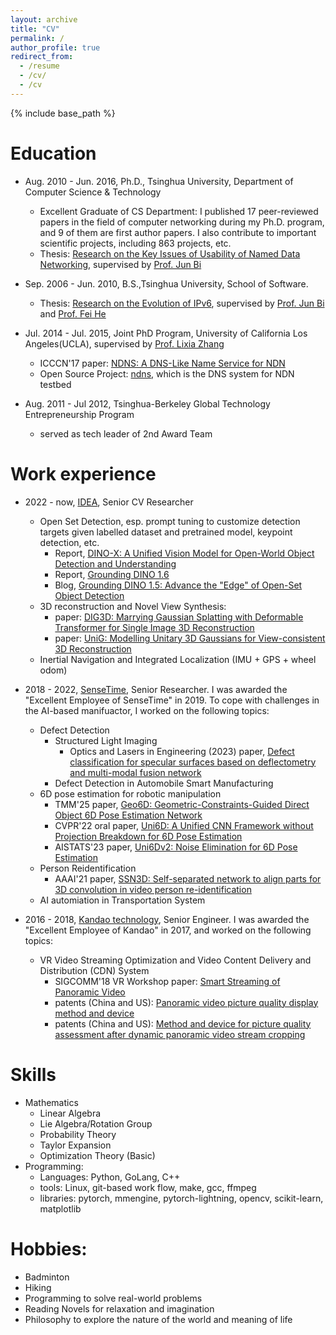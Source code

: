 ```yaml
---
layout: archive
title: "CV"
permalink: /
author_profile: true
redirect_from:
  - /resume
  - /cv/
  - /cv
---
```


{% include base_path %}

Education
======
<!-- * Jun. 2019 - Jun. 2021, Joint Postdoc of Sensetime and Shenzhen Institutes of Advanced Technology, CAS. Cooperative mentor: [Prof. Yu Qiao](http://people.ucas.edu.cn/~qiao) and [Dr. Junjie Yan](https://yan-junjie.github.io/)
  * AAAI'21 paper, [SSN3D: Self-separated network to align parts for 3D convolution in video person re-identification](https://ojs.aaai.org/index.php/AAAI/article/view/16262)
  * Report, [A Study on the Optimization of Video Person Re-Identification](https://github.com/shockjiang/public-data/blob/main/doc/video-reid_postdoc_ppt.pdf) -->

* Aug. 2010 - Jun. 2016, Ph.D., Tsinghua University, Department of Computer Science & Technology
  - Excellent Graduate of CS Department: I published 17 peer-reviewed papers in the field of computer networking during my Ph.D. program, and 9 of them are first author papers. I also contribute to important scientific projects, including 863 projects, etc.
  - Thesis: [Research on the Key Issues of Usability of Named Data Networking](https://github.com/shockjiang/public-data/blob/main/doc/ndn-usability_phd.pdf), supervised by [Prof. Jun Bi](https://scholar.google.com/citations?user=9c8plF0AAAAJ&hl=en)

* Sep. 2006 - Jun. 2010, B.S.,Tsinghua University, School of Software.
  - Thesis: [Research on the Evolution of IPv6](https://github.com/shockjiang/public-data/blob/main/doc/ipv6-evolution_bachelor.pdf), supervised by [Prof. Jun Bi](http://netarchlab.tsinghua.edu.cn/~junbi/) and [Prof. Fei He](https://www.thss.tsinghua.edu.cn/info/1057/1237.htm)

* Jul. 2014 - Jul. 2015, Joint PhD Program, University of California Los Angeles(UCLA),  supervised by [Prof. Lixia Zhang](http://cs.ucla.edu/~lixia/)
  - ICCCN'17 paper: [NDNS: A DNS-Like Name Service for NDN](https://irl.cs.ucla.edu/data/files/papers/2017-icccn-ndns.pdf)
  - Open Source Project: [ndns](https://github.com/named-data/ndns), which is the DNS system for NDN testbed

* Aug. 2011 - Jul 2012, Tsinghua-Berkeley Global Technology Entrepreneurship Program
  * served as tech leader of 2nd Award Team


Work experience
======
* 2022 - now, [IDEA](https://www.idea.edu.cn/research/cvr.html), Senior CV Researcher
  * Open Set Detection, esp. prompt tuning to customize detection targets given labelled dataset and pretrained model, keypoint detection, etc.
    * Report, [DINO-X: A Unified Vision Model for Open-World Object Detection and Understanding](https://arxiv.org/abs/2411.14347)
    * Report, [Grounding DINO 1.6](https://deepdataspace.com/blog/6)
    * Blog, [Grounding DINO 1.5: Advance the "Edge" of Open-Set Object Detection](https://arxiv.org/abs/2405.10300)
  * 3D reconstruction and Novel View Synthesis:
    * paper: [DIG3D: Marrying Gaussian Splatting with Deformable Transformer for Single Image 3D Reconstruction](https://kenkunliu.github.io/DIG3D/)
    * paper: [UniG: Modelling Unitary 3D Gaussians for View-consistent 3D Reconstruction](https://kenkunliu.github.io/UniG/)
  * Inertial Navigation and Integrated Localization (IMU + GPS + wheel odom)

* 2018 - 2022, [SenseTime](https://www.sensetime.com/), Senior Researcher. I was awarded the "Excellent Employee of SenseTime" in 2019. To cope with challenges in the AI-based manifuactor, I worked on the following topics:
  * Defect Detection
    * Structured Light Imaging
      * Optics and Lasers in Engineering (2023) paper, [Defect classification for specular surfaces based on deflectometry and multi-modal fusion network](https://www.sciencedirect.com/science/article/pii/S0143816623000179)
    * Defect Detection in Automobile Smart Manufacturing
  * 6D pose estimation for robotic manipulation
    * TMM'25 paper, [Geo6D: Geometric-Constraints-Guided Direct Object 6D Pose Estimation Network](https://github.com/Jianqiuer/Geo6D)
    * CVPR'22 oral paper, [Uni6D: A Unified CNN Framework without Projection Breakdown for 6D Pose Estimation](https://arxiv.org/abs/2203.14531)
    * AISTATS'23 paper, [Uni6Dv2: Noise Elimination for 6D Pose Estimation](https://arxiv.org/abs/2208.06416)
  * Person Reidentification
    *  AAAI'21 paper, [SSN3D: Self-separated network to align parts for 3D convolution in video person re-identification](https://ojs.aaai.org/index.php/AAAI/article/view/16262)
  * AI automiation in Transportation System
* 2016 - 2018, [Kandao technology](https://www.kandaovr.com/), Senior Engineer. I was awarded the "Excellent Employee of Kandao" in 2017, and worked on the following topics:
  * VR Video Streaming Optimization and Video Content Delivery and Distribution (CDN) System
    * SIGCOMM'18 VR Workshop paper: [Smart Streaming of Panoramic Video](https://dl.acm.org/doi/pdf/10.1145/3229625.3229628)
    * patents (China and US): [Panoramic video picture quality display method and device](../files/US11533469B2.pdf)
    * patents (China and US): [Method and device for picture quality assessment after dynamic panoramic video stream cropping](../files/US11438651B2.pdf)

Skills
======
* Mathematics
  * Linear Algebra
  * Lie Algebra/Rotation Group
  * Probability Theory
  * Taylor Expansion
  * Optimization Theory (Basic)
* Programming:
  * Languages: Python, GoLang, C++
  * tools: Linux, git-based work flow, make, gcc, ffmpeg
  * libraries: pytorch, mmengine, pytorch-lightning, opencv, scikit-learn, matplotlib

Hobbies:
=======
* Badminton
* Hiking
* Programming to solve real-world problems
* Reading Novels for relaxation and imagination
* Philosophy to explore the nature of the world and meaning of life
